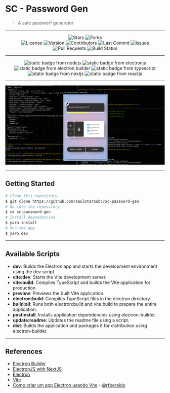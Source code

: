 # SC - Password Gen

> A safe passworf generator

---

<div align="center">
  <img alt="Stars" src="https://img.shields.io/github/stars/saulotarsobc/sc-password-gen.svg">
  <img alt="Forks" src="https://img.shields.io/github/forks/saulotarsobc/sc-password-gen.svg">
</div>

<div align="center">
  <img alt="License" src="https://img.shields.io/badge/License-MIT-yellow.svg">
  <img alt="Version" src="https://img.shields.io/github/v/release/saulotarsobc/sc-password-gen.svg">
  <img alt="Contributors" src="https://img.shields.io/github/contributors/saulotarsobc/sc-password-gen.svg">
  <img alt="Last Commit" src="https://img.shields.io/github/last-commit/saulotarsobc/sc-password-gen.svg">
  <img alt="Issues" src="https://img.shields.io/github/issues/saulotarsobc/sc-password-gen.svg">
  <img alt="Pull Requests" src="https://img.shields.io/github/issues-pr/saulotarsobc/sc-password-gen.svg">
  <img alt="Build Status" src="https://img.shields.io/github/actions/workflow/status/saulotarsobc/sc-password-gen/.github/workflows/launch-app.yaml">
</div>

---

<!-- Badge Start -->
<div align="center">
 <img alt="static badge from nodejs" src="https://img.shields.io/badge/NodeJS-v22.16.0-44883e">
 <img alt="static badge from electronjs" src="https://img.shields.io/badge/ElectronJS-v36.3.1-46816e">
 <img alt="static badge from electron builder" src="https://img.shields.io/badge/Electron%20Builder-v26.0.12-blue">
 <img alt="static badge from typescript" src="https://img.shields.io/badge/TypeScript-v~5.8.3-blue">
 <img alt="static badge from nextjs" src="https://img.shields.io/badge/NextJS-vN/A-black">
 <img alt="static badge from reactjs" src="https://img.shields.io/badge/ReactJS-vN/A-61DAFB">
</div>
<!-- Badge End -->

---

![banner](./demo/banner.png)

---

## Getting Started

```bash
# Clone this repository
$ git clone https://github.com/saulotarsobc/sc-password-gen
# Go into the repository
$ cd sc-password-gen
# Install dependencies
$ yarn install
# Run the app
$ yarn dev
```

---

## Available Scripts

- **dev**: Builds the Electron app and starts the development environment using the dev script.
- **vite:dev**: Starts the Vite development server.
- **vite:build**: Compiles TypeScript and builds the Vite application for production.
- **preview**: Previews the built Vite application.
- **electron:build**: Compiles TypeScript files in the electron directory.
- **build:all**: Runs both electron:build and vite:build to prepare the entire application.
- **postinstall**: Installs application dependencies using electron-builder.
- **update:readme**: Updates the readme file using a script.
- **dist**: Builds the application and packages it for distribution using electron-builder.

---

## References

- [Electron Builder](https://www.electron.build/)
- [ElectronJS with NextJS](https://github.com/saulotarsobc/electronjs-with-nextjs)
- [Electron](https://www.electronjs.org/)
- [Vite](https://vite.dev/)
- [Como criar um app Electron usando Vite](https://dev.to/rafaelberaldo/como-criar-um-app-electron-usando-vite-52d6) - [@rfberaldo](https://github.com/rfberaldo)
